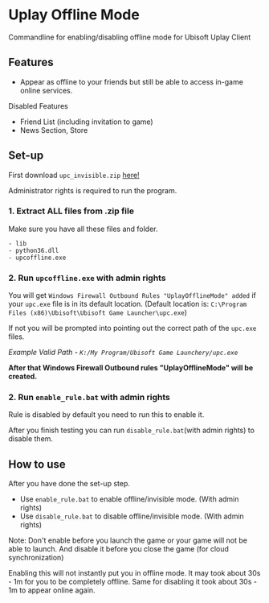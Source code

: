 # Uplay Offline Mode

Commandline for enabling/disabling offline mode for Ubisoft Uplay Client

## Features

- Appear as offline to your friends but still be able to access in-game online services.

Disabled Features
- Friend List (including invitation to game)
- News Section, Store

## Set-up

First download `upc_invisible.zip` [here!](
https://github.com/phwt/uplay-offline-mode/raw/master/python/build/exe.win32-3.6/upc_invisible.zip)

Administrator rights is required to run the program.

### 1. Extract ALL files from .zip file

Make sure you have all these files and folder.

    - lib
    - python36.dll
    - upcoffline.exe

### 2. Run `upcoffline.exe` with admin rights

You will get `Windows Firewall Outbound Rules "UplayOfflineMode" added` if your `upc.exe` file is in its default location. (Default location is: `C:\Program Files (x86)\Ubisoft\Ubisoft Game Launcher\upc.exe`)

If not you will be prompted into pointing out the correct path of the `upc.exe` files.

*Example Valid Path - `K:/My Program/Ubisoft Game Launchery/upc.exe`*

**After that Windows Firewall Outbound rules "UplayOfflineMode" will be created.**

### 2. Run `enable_rule.bat` with admin rights

Rule is disabled by default you need to run this to enable it.

After you finish testing you can run `disable_rule.bat`(with admin rights) to disable them.

## How to use

After you have done the set-up step.

- Use `enable_rule.bat` to enable offline/invisible mode. (With admin rights)
- Use `disable_rule.bat` to disable offline/invisible mode. (With admin rights)

Note: Don't enable before you launch the game or your game will not be able to launch. And disable it before you close the game (for cloud synchronization)

Enabling this will not instantly put you in offline mode. It may took about 30s - 1m for you to be completely offline. Same for disabling it took about 30s - 1m to appear online again.

